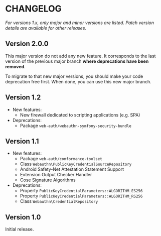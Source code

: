 CHANGELOG
=========

*For versions 1.x, only major and minor versions are listed.*
*Patch version details are available for other releases.* 

Version 2.0.0
-------------

This major version do not add any new feature.
It corresponds to the last version of the previous major branch **where deprecations have been removed**.

To migrate to that new major versions, you should make your code deprecation free first.
When done, you can use this new major branch.

Version 1.2
-----------

* New features:
    * New firewall dedicated to scripting applications (e.g. SPA)
* Deprecations:
    * Package `web-auth/webauthn-symfony-security-bundle`

Version 1.1
-----------

* New features:
    * Package `web-auth/conformance-toolset`
    * Class `Webauthn\PublicKeyCredentialSourceRepository`
    * Android Safety-Net Attestation Statement Support
    * Extension Output Checker Handler
    * Cose Signature Algorithms
* Deprecations:
    * Property `PublicKeyCredentialParameters::ALGORITHM_ES256`
    * Property `PublicKeyCredentialParameters::ALGORITHM_RS256`
    * Class `Webauthn\CredentialRepository`

Version 1.0
-----------

Initial release.
